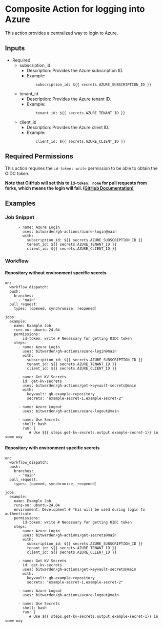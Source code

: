 # Composite Action for logging into Azure

This action provides a centralized way to login to Azure.

## Inputs

- Required
    - subscription_id
        - Description: Provides the Azure subscription ID.
        - Example:
            ```
                subscription_id: ${{ secrets.AZURE_SUBSCRIPTION_ID }}
            ```
    - tenant_id
        - Description: Provides the Azure tenant ID.
        - Example:
            ```
                tenant_id: ${{ secrets.AZURE_TENANT_ID }}
            ```
    - client_id
        - Description: Provides the Azure client ID.
        - Example:
            ```
                client_id: ${{ secrets.AZURE_CLIENT_ID }}
            ```

## Required Permissions

This action requires the `id-token: write` permission to be able to obtain the OIDC token.

__Note that GitHub will set this to `id-token: none` for pull requests from forks, which means the login will fail.  [(GitHub Documentation)](https://docs.github.com/en/actions/security-for-github-actions/security-guides/automatic-token-authentication)__

## Examples
### Job Snippet
```
      - name: Azure Login
        uses: bitwarden/gh-actions/azure-login@main
        with:
          subscription_id: ${{ secrets.AZURE_SUBSCRIPTION_ID }}
          tenant_id: ${{ secrets.AZURE_TENANT_ID }}
          client_id: ${{ secrets.AZURE_CLIENT_ID }}
```

### Workflow
#### Repository without environment specific secrets
```
on:
  workflow_dispatch:
  push:
    branches:
      - "main"
  pull_request:
    types: [opened, synchronize, reopened]

jobs:
  example:
    name: Example Job
    runs-on: ubuntu-24.04
    permissions:
        id-token: write # Necessary for getting OIDC token
    steps:
      - name: Azure Login
        uses: bitwarden/gh-actions/azure-login@main
        with:
          subscription_id: ${{ secrets.AZURE_SUBSCRIPTION_ID }}
          tenant_id: ${{ secrets.AZURE_TENANT_ID }}
          client_id: ${{ secrets.AZURE_CLIENT_ID }}

      - name: Get KV Secrets
        id: get-kv-secrets
        uses: bitwarden/gh-actions/get-keyvault-secrets@main
        with:
          keyvault: gh-example-repository
          secrets: "example-secret-1,example-secret-2"

      - name: Azure Logout
        uses: bitwarden/gh-actions/azure-logout@main

      - name: Use Secrets
        shell: bash
        run: |
           # Use ${{ steps.get-kv-secrets.output.example-secret-1}} in some way
```

#### Repository with environment specific secrets
```
on:
  workflow_dispatch:
  push:
    branches:
      - "main"
  pull_request:
    types: [opened, synchronize, reopened]

jobs:
  example:
    name: Example Job
    runs-on: ubuntu-24.04
    environment: Development # This will be used during login to authenticate
    permissions:
        id-token: write # Necessary for getting OIDC token
    steps:
      - name: Azure Login
        uses: bitwarden/gh-actions/get-secrets@main
        with:
          subscription_id: ${{ secrets.AZURE_SUBSCRIPTION_ID }}
          tenant_id: ${{ secrets.AZURE_TENANT_ID }}
          client_id: ${{ secrets.AZURE_CLIENT_ID }}

      - name: Get KV Secrets
        id: get-kv-secrets
        uses: bitwarden/gh-actions/get-keyvault-secrets@main
        with:
          keyvault: gh-example-repository
          secrets: "example-secret-1,example-secret-2"

      - name: Azure Logout
        uses: bitwarden/gh-actions/azure-logout@main

      - name: Use Secrets
        shell: bash
        run: |
           # Use ${{ steps.get-kv-secrets.output.example-secret-1}} in some way
```
